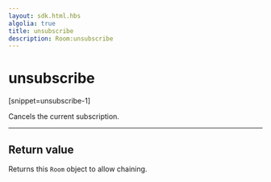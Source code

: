 ```yaml
---
layout: sdk.html.hbs
algolia: true
title: unsubscribe
description: Room:unsubscribe
---
```

  

# unsubscribe
[snippet=unsubscribe-1]

Cancels the current subscription.

---

## Return value

Returns this `Room` object to allow chaining.
